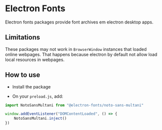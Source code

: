 # Electron Fonts

Electron fonts packages provide font archives em electron desktop apps.

## Limitations

These packages may not work in `BrowserWindow` instances that loaded online webpages. That happens because electron by default not allow load local resources in webpages.

## How to use

* Install the package

* On your `preload.js`, add:

```ts
import NotoSansMultani from "@electron-fonts/noto-sans-multani"

window.addEventListener("DOMContentLoaded", () => {
    NotoSansMultani.inject()
})
```